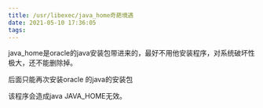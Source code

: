 ```yaml
---
title: /usr/libexec/java_home奇葩境遇
date: 2021-05-10 17:36:05
tags:
---
```


java_home是oracle的java安装包带进来的，最好不用他安装程序，对系统破坏性极大，还不能删除掉。

后面只能再次安装oracle 的java的安装包

该程序会造成java JAVA_HOME无效。
